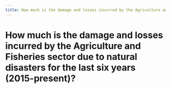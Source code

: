```yaml
---
title: How much is the damage and losses incurred by the Agriculture and Fisheries sector due to natural disasters for the last six years (2015-present)?
---
```


# How much is the damage and losses incurred by the Agriculture and Fisheries sector due to natural disasters for the last six years (2015-present)?
